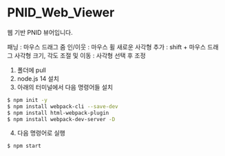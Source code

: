 # PNID_Web_Viewer
웹 기반 PNID 뷰어입니다.

패닝 : 마우스 드래그
줌 인/이웃 : 마우스 휠
새로운 사각형 추가 : shift + 마우스 드래그
사각형 크기, 각도 조절 및 이동 : 사각형 선택 후 조정

1. 폴더에 pull
2. node.js 14 설치
3. 아래의 터미널에서 다음 명령어들 설치
```bash
$ npm init -y
$ npm install webpack-cli --save-dev
$ npm install html-webpack-plugin
$ npm install webpack-dev-server -D
```
4. 다음 명령어로 실행
  ```bash
$ npm start
```
